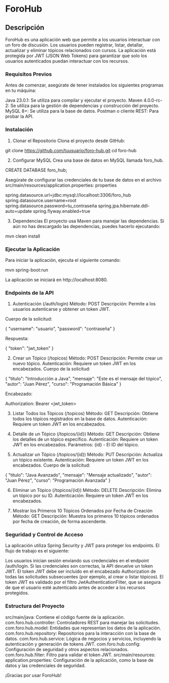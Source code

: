 # ForoHub

## Descripción

ForoHub es una aplicación web que permite a los usuarios interactuar con un foro de discusión. Los usuarios pueden registrar, listar, detallar, actualizar y eliminar tópicos relacionados con cursos. La aplicación está protegida por JWT (JSON Web Tokens) para garantizar que solo los usuarios autenticados puedan interactuar con los recursos.

### Requisitos Previos
Antes de comenzar, asegúrate de tener instalados los siguientes programas en tu máquina:

Java 23.0.1: Se utiliza para compilar y ejecutar el proyecto.
Maven 4.0.0-rc-2: Se utiliza para la gestión de dependencias y construcción del proyecto.
MySQL 8+: Se utiliza para la base de datos.
Postman o cliente REST: Para probar la API.

### Instalación
1. Clonar el Repositorio
Clona el proyecto desde GitHub:

git clone https://github.com/tuusuario/foro-hub.git
cd foro-hub

2. Configurar MySQL
Crea una base de datos en MySQL llamada foro_hub.

CREATE DATABASE foro_hub;

Asegúrate de configurar las credenciales de tu base de datos en el archivo src/main/resources/application.properties:
properties

spring.datasource.url=jdbc:mysql://localhost:3306/foro_hub
spring.datasource.username=root
spring.datasource.password=tu_contraseña
spring.jpa.hibernate.ddl-auto=update
spring.flyway.enabled=true

3. Dependencias
El proyecto usa Maven para manejar las dependencias. Si aún no has descargado las dependencias, puedes hacerlo ejecutando:

mvn clean install

### Ejecutar la Aplicación
Para iniciar la aplicación, ejecuta el siguiente comando:

mvn spring-boot:run

La aplicación se iniciará en http://localhost:8080.

### Endpoints de la API
1. Autenticación (/auth/login)
Método: POST
Descripción: Permite a los usuarios autenticarse y obtener un token JWT.

Cuerpo de la solicitud:

{
  "username": "usuario",
  "password": "contraseña"
}

Respuesta:

{
  "token": "jwt_token"
}

2. Crear un Tópico (/topicos)
Método: POST
Descripción: Permite crear un nuevo tópico.
Autenticación: Requiere un token JWT en los encabezados.
Cuerpo de la solicitud:

{
  "titulo": "Introducción a Java",
  "mensaje": "Este es el mensaje del tópico",
  "autor": "Juan Pérez",
  "curso": "Programación Básica"
}

Encabezado:

Authorization: Bearer <jwt_token>

3. Listar Todos los Tópicos (/topicos)
Método: GET
Descripción: Obtiene todos los tópicos registrados en la base de datos.
Autenticación: Requiere un token JWT en los encabezados.

4. Detalle de un Tópico (/topicos/{id})
Método: GET
Descripción: Obtiene los detalles de un tópico específico.
Autenticación: Requiere un token JWT en los encabezados.
Parámetros: {id} - El ID del tópico.

5. Actualizar un Tópico (/topicos/{id})
Método: PUT
Descripción: Actualiza un tópico existente.
Autenticación: Requiere un token JWT en los encabezados.
Cuerpo de la solicitud:

{
  "titulo": "Java Avanzado",
  "mensaje": "Mensaje actualizado",
  "autor": "Juan Pérez",
  "curso": "Programación Avanzada"
}

6. Eliminar un Tópico (/topicos/{id})
Método: DELETE
Descripción: Elimina un tópico por su ID.
Autenticación: Requiere un token JWT en los encabezados.

7. Mostrar los Primeros 10 Tópicos Ordenados por Fecha de Creación
Método: GET
Descripción: Muestra los primeros 10 tópicos ordenados por fecha de creación, de forma ascendente.

### Seguridad y Control de Acceso
La aplicación utiliza Spring Security y JWT para proteger los endpoints. El flujo de trabajo es el siguiente:

Los usuarios inician sesión enviando sus credenciales en el endpoint /auth/login.
Si las credenciales son correctas, la API devuelve un token JWT.
El token JWT debe ser incluido en el encabezado Authorization de todas las solicitudes subsecuentes (por ejemplo, al crear o listar tópicos).
El token JWT es validado por el filtro JwtAuthenticationFilter, que se asegura de que el usuario esté autenticado antes de acceder a los recursos protegidos.

### Estructura del Proyecto
src/main/java: Contiene el código fuente de la aplicación.
com.foro.hub.controller: Controladores REST para manejar las solicitudes.
com.foro.hub.model: Entidades que representan los datos de la aplicación.
com.foro.hub.repository: Repositorios para la interacción con la base de datos.
com.foro.hub.service: Lógica de negocios y servicios, incluyendo la autenticación y generación de tokens JWT.
com.foro.hub.config: Configuración de seguridad y otros aspectos relacionados.
com.foro.hub.filter: Filtro para validar el token JWT.
src/main/resources:
application.properties: Configuración de la aplicación, como la base de datos y las credenciales de seguridad.

¡Gracias por usar ForoHub!
